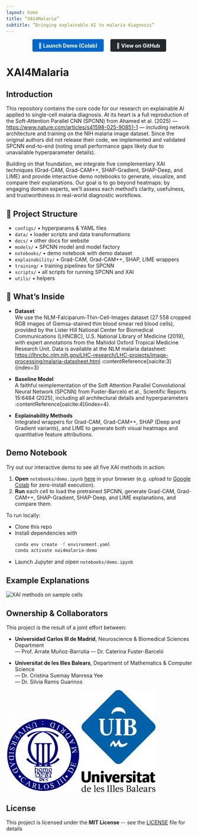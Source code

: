 ```yaml
---
layout: home
title: “XAI4Malaria”
subtitle: “Bringing explainable AI to malaria diagnosis”
---
```

<p align="center">
  <a href="https://colab.research.google.com/github/cfusterbarcelo/XAI4Malaria/blob/main/notebooks/demo.ipynb"
     style="display: inline-block; margin: 0 0.5em; padding: 0.6em 1.2em;
            background-color: #0066cc; color: #fff; border-radius: 4px;
            text-decoration: none; font-weight: bold;">
    🚀 Launch Demo (Colab)
  </a>
  <a href="https://github.com/cfusterbarcelo/XAI4Malaria"
     style="display: inline-block; margin: 0 0.5em; padding: 0.6em 1.2em;
            background-color: #24292e; color: #fff; border-radius: 4px;
            text-decoration: none; font-weight: bold;">
    📂 View on GitHub
  </a>
</p>


# XAI4Malaria
## Introduction

This repository contains the core code for our research on explainable AI applied to single-cell malaria diagnosis. At its heart is a full reproduction of the Soft-Attention Parallel CNN (SPCNN) from Ahamed et al. (2025) — https://www.nature.com/articles/s41598-025-90851-1 — including network architecture and training on the NIH malaria image dataset. Since the original authors did not release their code, we implemented and validated SPCNN end-to-end (noting small performance gaps likely due to unavailable hyperparameter details).

Building on that foundation, we integrate five complementary XAI techniques (Grad-CAM, Grad-CAM++, SHAP-Gradient, SHAP-Deep, and LIME) and provide interactive demo notebooks to generate, visualize, and compare their explanations. Our goal is to go beyond heatmaps: by engaging domain experts, we’ll assess each method’s clarity, usefulness, and trustworthiness in real-world diagnostic workflows.


## 📁 Project Structure  
- `configs/` • hyperparams & YAML files  
- `data/` • loader scripts and data transformations  
- `docs/` • other docs for website
- `models/` • SPCNN model and model factory 
- `notebooks/` • demo notebook with demo dataset
- `explainability/` • Grad-CAM, Grad-CAM++, SHAP, LIME wrappers  
- `training/` • training pipelines for SPCNN
- `scripts/` • all scripts for running SPCNN and XAI
- `utils/` • helpers  


## 🎯 What’s Inside

- **Dataset**  
  We use the NLM-Falciparum-Thin-Cell-Images dataset (27 558 cropped RGB images of Giemsa-stained thin blood smear red blood cells), provided by the Lister Hill National Center for Biomedical Communications (LHNCBC), U.S. National Library of Medicine (2019), with expert annotations from the Mahidol Oxford Tropical Medicine Research Unit. Data is available at the NLM malaria datasheet: https://lhncbc.nlm.nih.gov/LHC-research/LHC-projects/image-processing/malaria-datasheet.html :contentReference[oaicite:3]{index=3}

- **Baseline Model**  
  A faithful reimplementation of the Soft Attention Parallel Convolutional Neural Network (SPCNN) from Fuster-Barceló et al., Scientific Reports 15:6484 (2025), including all architectural details and hyperparameters :contentReference[oaicite:4]{index=4}.


- **Explainability Methods**  
  Integrated wrappers for Grad-CAM, Grad-CAM++, SHAP (Deep and Gradient variants), and LIME to generate both visual heatmaps and quantitative feature attributions.

## Demo Notebook

Try out our interactive demo to see all five XAI methods in action:

1. **Open** `notebooks/demo.ipynb` [here](notebooks\demo.ipynb) in your browser (e.g. upload to [Google Colab](https://colab.research.google.com/) for zero-install execution).  
2. **Run** each cell to load the pretrained SPCNN, generate Grad-CAM, Grad-CAM++, SHAP-Gradient, SHAP-Deep, and LIME explanations, and compare them.  

To run locally:

- Clone this repo  
- Install dependencies with  
  ```bash
  conda env create -f environment.yaml
  conda activate xai4malaria-demo
  ```
- Launch Jupyter and oipen `notebooks/demo.ipynb`

## Example Explanations

<div class="gallery">
  <img src="/XAI4Malaria/assets/confusion_examples_all6.png" alt="XAI methods on sample cells" />
</div>


## Ownership & Collaborators

This project is the result of a joint effort between:

- **Universidad Carlos III de Madrid**, Neuroscience & Biomedical Sciences Department  
  — Prof. Arrate Muñoz-Barrutia
  — Dr. Caterina Fuster-Barceló  

- **Universitat de les Illes Balears**, Department of Mathematics & Computer Science  
  — Dr. Cristina Suemay Manresa Yee  
  — Dr. Silvia Ramis Guarinos  

<p float="left">
  <img src="utils/logos/Logo_UC3M.png" alt="UC3M logo" width="200" />
  <img src="utils/logos/Logo_UIB_2014.png" alt="UIB logo" width="200" />
</p>

## License

This project is licensed under the **MIT License** -- see the [LICENSE](LICENSE) file for details